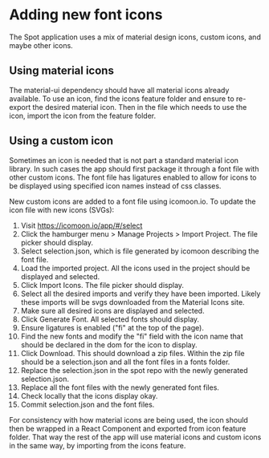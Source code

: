 # Adding new font icons

The Spot application uses a mix of material design icons, custom icons, and maybe other icons.

## Using material icons
The material-ui dependency should have all material icons already available. To use an icon, find the icons feature folder and ensure to re-export the desired material icon. Then in the file which needs to use the icon, import the icon from the feature folder.

## Using a custom icon
Sometimes an icon is needed that is not part a standard material icon library. In such cases the app should first package it through a font file with other custom icons. The font file has ligatures enabled to allow for icons to be displayed using specified icon names instead of css classes.

New custom icons are added to a font file using icomoon.io. To update the icon file with new icons (SVGs):

1. Visit https://icomoon.io/app/#/select
1. Click the hamburger menu > Manage Projects > Import Project. The file picker should display.
1. Select selection.json, which is file generated by icomoon describing the font file.
1. Load the imported project. All the icons used in the project should be displayed and selected.
1. Click Import Icons. The file picker should display.
1. Select all the desired imports and verify they have been imported. Likely these imports will be svgs downloaded from the Material Icons site.
1. Make sure all desired icons are displayed and selected.
1. Click Generate Font. All selected fonts should display.
1. Ensure ligatures is enabled ("fi" at the top of the page).
1. Find the new fonts and modify the "fi" field with the icon name that should be declared in the dom for the icon to display.
1. Click Download. This should download a zip files. Within the zip file should be a selection.json and all the font files in a fonts folder.
1. Replace the selection.json in the spot repo with the newly generated selection.json.
1. Replace all the font files with the newly generated font files.
1. Check locally that the icons display okay.
1. Commit selection.json and the font files.

For consistency with how material icons are being used, the icon should then be wrapped in a React Component and exported from icon feature folder. That way the rest of the app will use material icons and custom icons in the same way, by importing from the icons feature.
